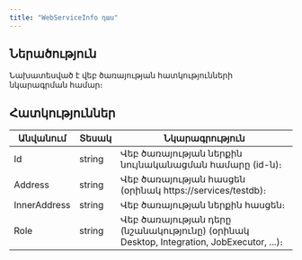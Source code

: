 ```yaml
---
title: "WebServiceInfo դաս" 
---
```


## Ներածություն

Նախատեսված է վեբ ծառայության հատկությունների նկարագրման համար։

## Հատկություններ

| Անվանում | Տեսակ | Նկարագրություն |
|-----------|-------|----------------|
| Id | string | Վեբ ծառայության ներքին նույնականացման համարը (id-ն)։ |
| Address | string | Վեբ ծառայության հասցեն (օրինակ https://services/testdb)։ |
| InnerAddress | string | Վեբ ծառայության ներքին հասցեն։ |
| Role | string | Վեբ ծառայության դերը (նշանակությունը) (օրինակ Desktop, Integration, JobExecutor, ...)։ |
